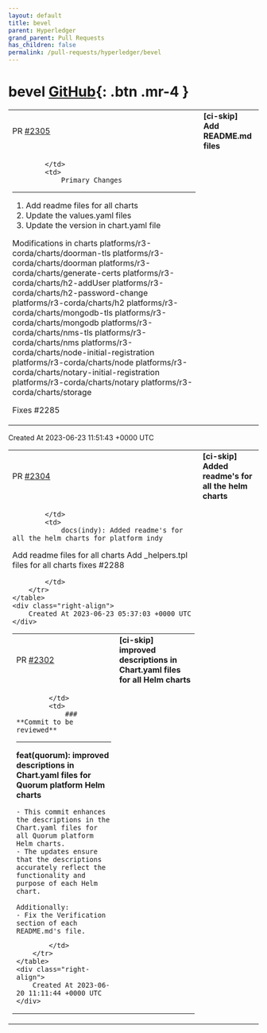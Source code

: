 ```yaml
---
layout: default
title: bevel
parent: Hyperledger
grand_parent: Pull Requests
has_children: false
permalink: /pull-requests/hyperledger/bevel
---
```


# bevel <span class="fs-3 right-align">[GitHub](https://github.com/hyperledger/bevel){: .btn .mr-4 }</span>


<div>
    <table>
        <tr>
            <td>
                PR <a href="https://github.com/hyperledger/bevel/pull/2305" class=".btn">#2305</a>
            </td>
            <td>
                <b>
                    [ci-skip] Add README.md files
                </b>
            </td>
        </tr>
        <tr>
            <td>
                
            </td>
            <td>
                Primary Changes
--------------
1. Add readme files for all charts
2. Update the values.yaml files
3. Update the version in chart.yaml file

Modifications in charts
platforms/r3-corda/charts/doorman-tls
platforms/r3-corda/charts/doorman
platforms/r3-corda/charts/generate-certs
platforms/r3-corda/charts/h2-addUser
platforms/r3-corda/charts/h2-password-change
platforms/r3-corda/charts/h2
platforms/r3-corda/charts/mongodb-tls
platforms/r3-corda/charts/mongodb
platforms/r3-corda/charts/nms-tls
platforms/r3-corda/charts/nms
platforms/r3-corda/charts/node-initial-registration 
platforms/r3-corda/charts/node 
platforms/r3-corda/charts/notary-initial-registration 
platforms/r3-corda/charts/notary platforms/r3-corda/charts/storage

Fixes #2285
            </td>
        </tr>
    </table>
    <div class="right-align">
        Created At 2023-06-23 11:51:43 +0000 UTC
    </div>
</div>

<div>
    <table>
        <tr>
            <td>
                PR <a href="https://github.com/hyperledger/bevel/pull/2304" class=".btn">#2304</a>
            </td>
            <td>
                <b>
                    [ci-skip] Added readme's for all the helm charts
                </b>
            </td>
        </tr>
        <tr>
            <td>
                
            </td>
            <td>
                docs(indy): Added readme's for all the helm charts for platform indy

Add readme files for all charts
Add _helpers.tpl files for all charts
fixes #2288

            </td>
        </tr>
    </table>
    <div class="right-align">
        Created At 2023-06-23 05:37:03 +0000 UTC
    </div>
</div>

<div>
    <table>
        <tr>
            <td>
                PR <a href="https://github.com/hyperledger/bevel/pull/2302" class=".btn">#2302</a>
            </td>
            <td>
                <b>
                    [ci-skip] improved descriptions in Chart.yaml files for all Helm charts
                </b>
            </td>
        </tr>
        <tr>
            <td>
                
            </td>
            <td>
                ### **Commit to be reviewed**
---

**feat(quorum): improved descriptions in Chart.yaml files for Quorum platform Helm charts**

```
- This commit enhances the descriptions in the Chart.yaml files for all Quorum platform Helm charts.
- The updates ensure that the descriptions accurately reflect the functionality and purpose of each Helm chart.

Additionally:
- Fix the Verification section of each README.md's file.
```
            </td>
        </tr>
    </table>
    <div class="right-align">
        Created At 2023-06-20 11:11:44 +0000 UTC
    </div>
</div>


